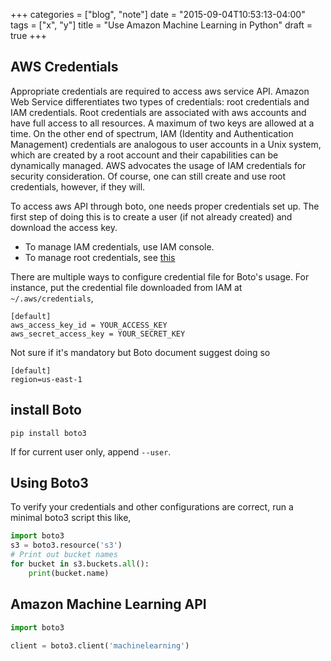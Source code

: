 +++
categories = ["blog", "note"]
date = "2015-09-04T10:53:13-04:00"
tags = ["x", "y"]
title = "Use Amazon Machine Learning in Python"
draft = true
+++

## AWS Credentials

Appropriate credentials are required to access aws service API. Amazon Web Service
differentiates two types of credentials: root credentials and IAM credentials.
Root credentials are associated with aws accounts and have full access to all
resources. A maximum of two keys are allowed at a time. On the other end of
spectrum, IAM (Identity and Authentication Management) credentials are analogous
to user accounts in a Unix system, which are created by a root account and their
capabilities can be dynamically managed. AWS advocates the usage of IAM 
credentials for security consideration. Of course, one can still create and use
root credentials, however, if they will.

To access aws API through boto, one needs proper credentials set up. The first 
step of doing this is to create a user (if not already created) and download the
access key.

- To manage IAM credentials, use IAM console.
- To manage root credentials, see [this](http://docs.aws.amazon.com/general/latest/gr/getting-aws-sec-creds.html)

There are multiple ways to configure credential file for Boto's usage. For
instance, put the credential file downloaded from IAM at `~/.aws/credentials`,

    [default]
    aws_access_key_id = YOUR_ACCESS_KEY
    aws_secret_access_key = YOUR_SECRET_KEY

Not sure if it's mandatory but Boto document suggest doing so

    [default]
    region=us-east-1

## install Boto

    pip install boto3

If for current user only, append `--user`.

## Using Boto3

To verify your credentials and other configurations are correct, run a minimal
boto3 script this like,


```python
import boto3
s3 = boto3.resource('s3')
# Print out bucket names
for bucket in s3.buckets.all():
    print(bucket.name)
```

## Amazon Machine Learning API

```python
import boto3

client = boto3.client('machinelearning')
```
